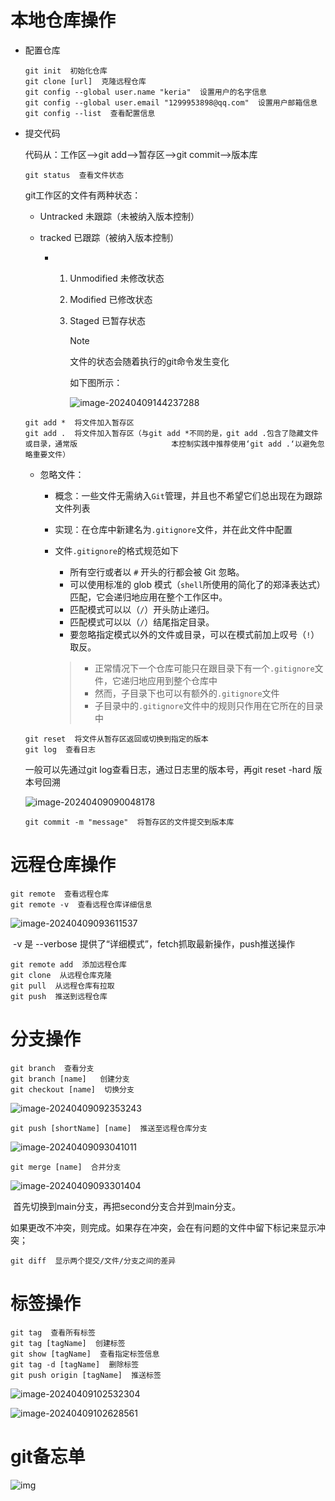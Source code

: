 # 本地仓库操作

- 配置仓库

  ```
  git init  初始化仓库
  git clone [url]  克隆远程仓库
  git config --global user.name "keria"  设置用户的名字信息
  git config --global user.email "1299953898@qq.com"  设置用户邮箱信息
  git config --list  查看配置信息
  ```

- 提交代码

  代码从：工作区—>git add—>暂存区—>git commit—>版本库

  ```
  git status  查看文件状态
  ```

  git工作区的文件有两种状态：

  - Untracked 未跟踪（未被纳入版本控制）

  - tracked 已跟踪（被纳入版本控制）

    - 1. Unmodified 未修改状态

      2. Modified 已修改状态

      3. Staged 已暂存状态

         > [!NOTE]
         >
         > 文件的状态会随着执行的git命令发生变化

         如下图所示：
         
         ![image-20240409144237288](assets/image-20240409144237288.png)
         
         
  
  ```
  git add *  将文件加入暂存区
  git add .  将文件加入暂存区（与git add *不同的是，git add .包含了隐藏文件或目录，通常版					 本控制实践中推荐使用‘git add .‘以避免忽略重要文件）
  ```
  
  - 忽略文件：
  
    - 概念：一些文件无需纳入`Git`管理，并且也不希望它们总出现在为跟踪文件列表
  
    - 实现：在仓库中新建名为`.gitignore`文件，并在此文件中配置
  
    - 文件`.gitignore`的格式规范如下
  
      - 所有空行或者以 `#` 开头的行都会被 Git 忽略。
      - 可以使用标准的 glob 模式（`shell`所使用的简化了的郑泽表达式）匹配，它会递归地应用在整个工作区中。
      - 匹配模式可以以（`/`）开头防止递归。
      - 匹配模式可以以（`/`）结尾指定目录。
      - 要忽略指定模式以外的文件或目录，可以在模式前加上叹号（`!`）取反。
  
      > - 正常情况下一个仓库可能只在跟目录下有一个`.gitignore`文件，它递归地应用到整个仓库中
      > - 然而，子目录下也可以有额外的`.gitignore`文件
      > - 子目录中的`.gitignore`文件中的规则只作用在它所在的目录中
  
  
  
  ```
  git reset  将文件从暂存区返回或切换到指定的版本
  git log  查看日志
  ```
  
  一般可以先通过git log查看日志，通过日志里的版本号，再git reset -hard 版本号回溯
  
  ![image-20240409090048178](assets/image-20240409090048178.png)
  
  
  
  ```
  git commit -m "message"  将暂存区的文件提交到版本库
  ```



# 远程仓库操作

```
git remote  查看远程仓库
git remote -v  查看远程仓库详细信息
```

![image-20240409093611537](assets/image-20240409093611537.png)

​		-v 是 --verbose 提供了“详细模式”，fetch抓取最新操作，push推送操作



```
git remote add  添加远程仓库
git clone  从远程仓库克隆
git pull  从远程仓库有拉取
git push  推送到远程仓库
```



# 分支操作

```
git branch	查看分支
git branch [name]	创建分支
git checkout [name]  切换分支
```

![image-20240409092353243](assets/image-20240409092353243.png)

```
git push [shortName] [name]  推送至远程仓库分支
```

![image-20240409093041011](assets/image-20240409093041011.png)

```
git merge [name]  合并分支
```

![image-20240409093301404](assets/image-20240409093301404.png)

​		首先切换到main分支，再把second分支合并到main分支。

​		如果更改不冲突，则完成。如果存在冲突，会在有问题的文件中留下标记来显示冲突；

```
git diff  显示两个提交/文件/分支之间的差异
```



 # 标签操作

```
git tag  查看所有标签
git tag [tagName]  创建标签
git show [tagName]  查看指定标签信息
git tag -d [tagName]  删除标签
git push origin [tagName]  推送标签
```

![image-20240409102532304](assets/image-20240409102532304.png)

![image-20240409102628561](assets/image-20240409102628561.png)

# git备忘单

![img](assets/git-cn.jpg)